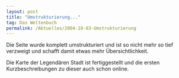 ```yaml
---
layout: post
title: "Umstrukturierung..."
tag: Das Weltenbuch
permalink: /Aktuelles/2004-10-03-Umstrukturierung
---
```


Die Seite wurde komplett umstrukturiert und ist so nicht mehr so tief verzweigt und schafft damit etwas mehr Übersichtlichkeit.

Die Karte der Legendären Stadt ist fertiggestellt und die ersten Kurzbeschreibungen zu dieser auch schon online.


